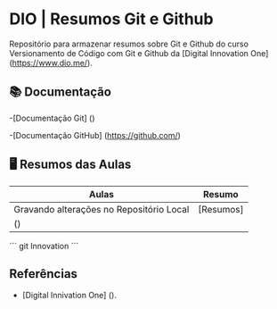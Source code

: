 
# DIO | Resumos Git e Github

Repositório para armazenar resumos sobre Git e Github do curso Versionamento de Código com Git e Github da [Digital Innovation One] (https://www.dio.me/).

## 📚 Documentação
-[Documentação Git] ()

-[Documentação GitHub] (https://github.com/)

## 🖥️ Resumos das Aulas

| Aulas | Resumo |
|-------|---------|
| Gravando alterações no Repositório Local | [Resumos]
()|

´´´
git Innovation
´´´
## Referências

- [Digital Innivation One] ().
